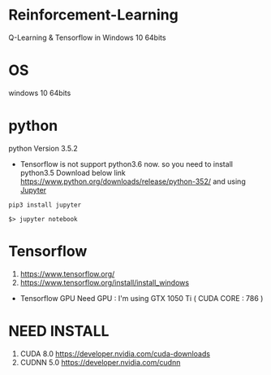 # Reinforcement-Learning
Q-Learning &amp; Tensorflow in Windows 10 64bits

# OS
windows 10 64bits

# python 

python Version 3.5.2
- Tensorflow is not support python3.6 now. so you need to install python3.5
 Download below link
 https://www.python.org/downloads/release/python-352/
 and using [Jupyter](http://jupyter.org/)
 
 <pre><code>pip3 install jupyter</code></pre>
 <pre><code>$> jupyter notebook</code></pre>
 
# Tensorflow 

1. https://www.tensorflow.org/
2. https://www.tensorflow.org/install/install_windows

 - Tensorflow GPU
 Need GPU : I'm using GTX 1050 Ti ( CUDA CORE : 786 ) 

# NEED INSTALL 	

1. CUDA 8.0
https://developer.nvidia.com/cuda-downloads
2. CUDNN 5.0
https://developer.nvidia.com/cudnn
